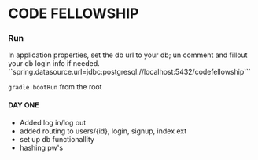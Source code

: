 # CODE FELLOWSHIP

### Run
In  application properties, set the db url to your db;
un comment and fillout your db login info if needed.
``spring.datasource.url=jdbc:postgresql://localhost:5432/codefellowship```

```gradle bootRun``` from the root

#### DAY ONE
* Added log in/log out
* added routing to users/{id}, login, signup, index ext
* set up db functionallity
* hashing pw's


